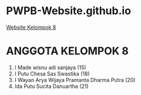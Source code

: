 # PWPB-Website.github.io

[Website Kelompok 8](https://idadanuartha.github.io/PWPB-Website.github.io/landing-page.html)


# ANGGOTA KELOMPOK 8

1. I Made wisnu adi sanjaya (15)
2. I Putu Chesa Sas Swastika (18)
3. I Wayan Arya Wijaya Pramanta Dharma Putra (20)
4. Ida Putu Sucita Danuartha (21)
